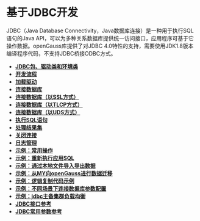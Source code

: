 # 基于JDBC开发

JDBC（Java Database Connectivity，Java数据库连接）是一种用于执行SQL语句的Java API，可以为多种关系数据库提供统一访问接口，应用程序可基于它操作数据。openGauss库提供了对JDBC 4.0特性的支持，需要使用JDK1.8版本编译程序代码，不支持JDBC桥接ODBC方式。

-   **[JDBC包、驱动类和环境类](JDBC包-驱动类和环境类.md)**  
-   **[开发流程](开发流程_JDBC.md)**  
-   **[加载驱动](加载驱动_JDBC.md)**  
-   **[连接数据库](连接数据库_JDBC.md)**  
-   **[连接数据库（以SSL方式）](连接数据库_以SSL方式.md)**  
-   **[连接数据库（以TLCP方式）](连接数据库_以TLCP方式.md)**  
-   **[连接数据库（以UDS方式）](连接数据库_UDS方式.md)**  
-   **[执行SQL语句](执行SQL语句_JDBC.md)**  
-   **[处理结果集](处理结果集_JDBC.md)**  
-   **[关闭连接](关闭连接_JDBC.md)**  
-   **[日志管理](日志管理.md)**  
-   **[示例：常用操作](示例-常用操作_JDBC.md)**  
-   **[示例：重新执行应用SQL](示例-重新执行应用SQL.md)**  
-   **[示例：通过本地文件导入导出数据](示例-通过本地文件导入导出数据.md)**  
-   **[示例：从MY向openGauss进行数据迁移](示例-从MY向openGauss进行数据迁移.md)**
-   **[示例：逻辑复制代码示例](示例-逻辑复制代码示例.md)**
-   **[示例：不同场景下连接数据库参数配置](示例-不同场景下连接数据库参数配置.md)**
-   **[示例：jdbc主备集群负载均衡](示例-jdbc主备集群负载均衡.md)**
-   **[JDBC接口参考](JDBC接口参考.md)**  
-   **[JDBC常用参数参考](JDBC常用参数参考.md)**  

